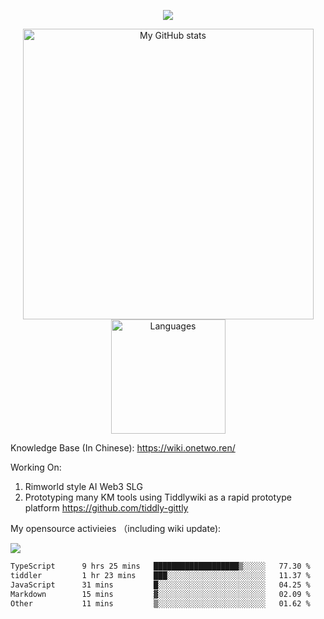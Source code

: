 <a href="https://github.com/linonetwo">
    <p align="center">
        <img src="https://github-profile-trophy.vercel.app/?username=linonetwo&column=7&theme=onedark"/>
    </p>
</a>
<a align="center" href="https://github.com/linonetwo">
  <p align="center">
    <img src="https://github-readme-stats.vercel.app/api?username=linonetwo&show_icons=true&count_private=true" alt="My GitHub stats" width="465"/>
    <img src="https://github-readme-stats.vercel.app/api/top-langs/?username=linonetwo&layout=compact&langs_count=10" alt="Languages" height="183">
  </p>
</a>

Knowledge Base (In Chinese): https://wiki.onetwo.ren/

Working On: 

1. Rimworld style AI Web3 SLG
1. Prototyping many KM tools using Tiddlywiki as a rapid prototype platform https://github.com/tiddly-gittly

My opensource activieies （including wiki update):

![](https://visitor-badge.glitch.me/badge?page_id=linonetwo.linonetwo)

<!--START_SECTION:waka-->

```txt
TypeScript      9 hrs 25 mins   ███████████████████▒░░░░░   77.30 %
tiddler         1 hr 23 mins    ███░░░░░░░░░░░░░░░░░░░░░░   11.37 %
JavaScript      31 mins         █░░░░░░░░░░░░░░░░░░░░░░░░   04.25 %
Markdown        15 mins         ▓░░░░░░░░░░░░░░░░░░░░░░░░   02.09 %
Other           11 mins         ▒░░░░░░░░░░░░░░░░░░░░░░░░   01.62 %
```

<!--END_SECTION:waka-->
